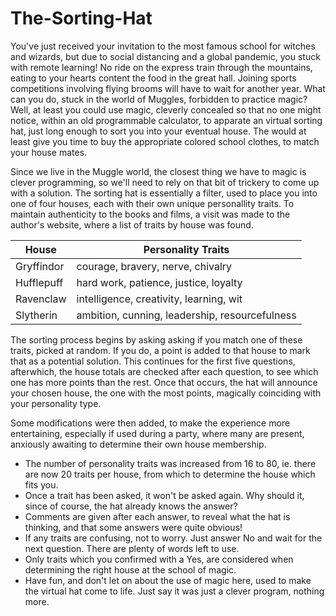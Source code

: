 # The-Sorting-Hat
You've just received your invitation to the most famous school for witches and wizards, but due to social distancing and a global pandemic, you stuck with remote learning! No ride on the express train through the mountains, eating to your hearts content the food in the great hall. Joining sports competitions involving flying brooms will have to wait for another year. What can you do, stuck in the world of Muggles, forbidden to practice magic? Well, at least you could use magic, cleverly concealed so that no one might notice, within an old programmable calculator, to apparate an virtual sorting hat, just long enough to sort you into your eventual house. The would at least give you time to buy the appropriate colored school clothes, to match your house mates.

Since we live in the Muggle world, the closest thing we have to magic is clever programming, so we'll need to rely on that bit of trickery to come up with a solution. The sorting hat is essentially a filter, used to place you into one of four houses, each with their own unique personallity traits. To maintain authenticity to the books and films, a visit was made to the author's website, where a list of traits by house was found.

| House | Personality Traits |
| ---------- | ---------------------------------------------- |
| Gryffindor | courage, bravery, nerve, chivalry              |
| Hufflepuff | hard work, patience, justice, loyalty          |
| Ravenclaw  | intelligence, creativity, learning, wit        |
| Slytherin  | ambition, cunning, leadership, resourcefulness |

The sorting process begins by asking asking if you match one of these traits, picked at random. If you do, a point is added to that house to mark that as a potential solution. This continues for the first five questions, afterwhich, the house totals are checked after each question, to see which one has more points than the rest. Once that occurs, the hat will announce your chosen house, the one with the most points, magically coinciding with your personality type. 

Some modifications were then added, to make the experience more entertaining, especially if used during a party, where many are present, anxiously awaiting to determine their own house membership.

- The number of personality traits was increased from 16 to 80, ie. there are now 20 traits per house, from which to determine the house which fits you.
- Once a trait has been asked, it won't be asked again. Why should it, since of course, the hat already knows the answer?
- Comments are given after each answer, to reveal what the hat is thinking, and that some answers were quite obvious!
- If any traits are confusing, not to worry. Just answer No and wait for the next question. There are plenty of words left to use.
- Only traits which you confirmed with a Yes, are considered when determining the right house at the school of magic.
- Have fun, and don't let on about the use of magic here, used to make the virtual hat come to life. Just say it was just a clever program, nothing more.
